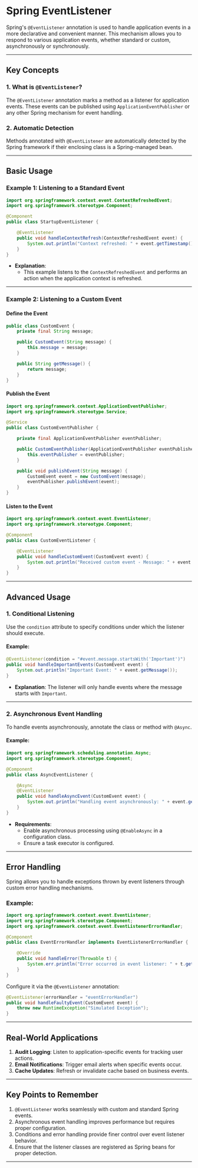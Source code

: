 # Spring EventListener

Spring's `@EventListener` annotation is used to handle application events in a more declarative and convenient manner. This mechanism allows you to respond to various application events, whether standard or custom, asynchronously or synchronously.

---

## Key Concepts

### 1. **What is `@EventListener`?**
The `@EventListener` annotation marks a method as a listener for application events. These events can be published using `ApplicationEventPublisher` or any other Spring mechanism for event handling.

### 2. **Automatic Detection**
Methods annotated with `@EventListener` are automatically detected by the Spring framework if their enclosing class is a Spring-managed bean.

---

## Basic Usage

### Example 1: Listening to a Standard Event

```java
import org.springframework.context.event.ContextRefreshedEvent;
import org.springframework.stereotype.Component;

@Component
public class StartupEventListener {

    @EventListener
    public void handleContextRefresh(ContextRefreshedEvent event) {
        System.out.println("Context refreshed: " + event.getTimestamp());
    }
}
```

- **Explanation**:
    - This example listens to the `ContextRefreshedEvent` and performs an action when the application context is refreshed.

---

### Example 2: Listening to a Custom Event

#### Define the Event
```java
public class CustomEvent {
    private final String message;

    public CustomEvent(String message) {
        this.message = message;
    }

    public String getMessage() {
        return message;
    }
}
```

#### Publish the Event
```java
import org.springframework.context.ApplicationEventPublisher;
import org.springframework.stereotype.Service;

@Service
public class CustomEventPublisher {

    private final ApplicationEventPublisher eventPublisher;

    public CustomEventPublisher(ApplicationEventPublisher eventPublisher) {
        this.eventPublisher = eventPublisher;
    }

    public void publishEvent(String message) {
        CustomEvent event = new CustomEvent(message);
        eventPublisher.publishEvent(event);
    }
}
```

#### Listen to the Event
```java
import org.springframework.context.event.EventListener;
import org.springframework.stereotype.Component;

@Component
public class CustomEventListener {

    @EventListener
    public void handleCustomEvent(CustomEvent event) {
        System.out.println("Received custom event - Message: " + event.getMessage());
    }
}
```

---

## Advanced Usage

### 1. **Conditional Listening**
Use the `condition` attribute to specify conditions under which the listener should execute.

#### Example:
```java
@EventListener(condition = "#event.message.startsWith('Important')")
public void handleImportantEvents(CustomEvent event) {
    System.out.println("Important Event: " + event.getMessage());
}
```

- **Explanation**: The listener will only handle events where the message starts with `Important`.

---

### 2. **Asynchronous Event Handling**
To handle events asynchronously, annotate the class or method with `@Async`.

#### Example:
```java
import org.springframework.scheduling.annotation.Async;
import org.springframework.stereotype.Component;

@Component
public class AsyncEventListener {

    @Async
    @EventListener
    public void handleAsyncEvent(CustomEvent event) {
        System.out.println("Handling event asynchronously: " + event.getMessage());
    }
}
```

- **Requirements**:
    - Enable asynchronous processing using `@EnableAsync` in a configuration class.
    - Ensure a task executor is configured.

---

## Error Handling
Spring allows you to handle exceptions thrown by event listeners through custom error handling mechanisms.

### Example:
```java
import org.springframework.context.event.EventListener;
import org.springframework.stereotype.Component;
import org.springframework.context.event.EventListenerErrorHandler;

@Component
public class EventErrorHandler implements EventListenerErrorHandler {

    @Override
    public void handleError(Throwable t) {
        System.err.println("Error occurred in event listener: " + t.getMessage());
    }
}
```

Configure it via the `@EventListener` annotation:
```java
@EventListener(errorHandler = "eventErrorHandler")
public void handleFaultyEvent(CustomEvent event) {
    throw new RuntimeException("Simulated Exception");
}
```

---

## Real-World Applications
1. **Audit Logging**: Listen to application-specific events for tracking user actions.
2. **Email Notifications**: Trigger email alerts when specific events occur.
3. **Cache Updates**: Refresh or invalidate cache based on business events.

---

## Key Points to Remember
1. `@EventListener` works seamlessly with custom and standard Spring events.
2. Asynchronous event handling improves performance but requires proper configuration.
3. Conditions and error handling provide finer control over event listener behavior.
4. Ensure that the listener classes are registered as Spring beans for proper detection.

---
